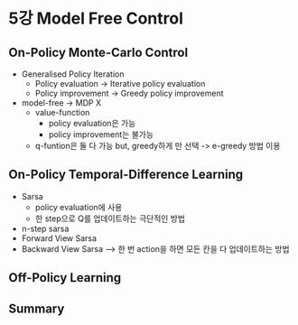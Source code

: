 # 5강 Model Free Control
## On-Policy Monte-Carlo Control
- Generalised Policy Iteration
  - Policy evaluation -> Iterative policy evaluation
  - Policy improvement -> Greedy policy improvement
- model-free -> MDP X
  - value-function
    - policy evaluation은 가능
    - policy improvement는 불가능
  - q-funtion은 둘 다 가능 but, greedy하게 만 선택 -> e-greedy 방법 이용
## On-Policy Temporal-Difference Learning
- Sarsa
  - policy evaluation에 사용
  - 한 step으로 Q를 업데이트하는 극단적인 방법
- n-step sarsa
- Forward View Sarsa
- Backward View Sarsa
--> 한 번 action을 하면 모든 칸을 다 업데이트하는 방법
## Off-Policy Learning

## Summary

